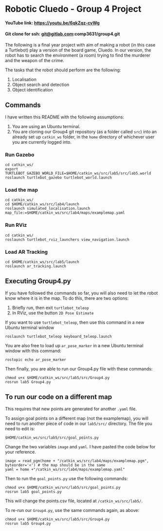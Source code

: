 # Robotic Cluedo - Group 4 Project
#### YouTube link: <https://youtu.be/6qkZqz-cvWg>
#### Git clone for ssh: git@gitlab.com:comp3631/group4.git

The following is a final year project with aim of making a robot (in this case a Turtlebot) play a version of the board game, Cluedo. In our version, the robot has to search the environment (a room) trying to find the murderer and the weapon of the crime.

The tasks that the robot should perform are the following:

1. Localisation
2. Object search and detection
3. Object identification

## Commands

I have written this README with the following assumptions:

1. You are using an Ubuntu terminal.
2. You are cloning our Group4 git repository (as a folder called `src`) into an already set up `catkin_ws` folder, in the `home` directory of whichever user you are currently logged into.

### Run Gazebo
```
cd catkin_ws/
export TURTLEBOT_GAZEBO_WORLD_FILE=$HOME/catkin_ws/src/lab5/src/lab5.world
roslaunch turtlebot_gazebo turtlebot_world.launch
```
### Load the map
```
cd catkin_ws/
cd $HOME/catkin_ws/src/lab4/launch
roslaunch simulated_localisation.launch map_file:=$HOME/catkin_ws/src/lab4/maps/examplemap.yaml
```
### Run RViz
```
cd catkin_ws/
roslaunch turtlebot_rviz_launchers view_navigation.launch
```
### Load AR Tracking
```
cd $HOME/catkin_ws/src/lab5/launch
roslaunch ar_tracking.launch
```
## Executing Group4.py
If you have followed the commands so far, you will also need to let the robot know where it is in the map. To do this, there are two options:

1. Briefly run, then exit `turtlebot_teleop `
2. In RViz, use the button `2D Pose Estimate`

If you want to use `turtlebot_teleop`, then use this command in a new Ubuntu terminal window

```
roslaunch turtlebot_teleop keyboard_teleop.launch
```

You are also free to load up `ar_pose_marker` in a new Ubuntu terminal window with this command:

```
rostopic echo ar_pose_marker
```

Then finally, you are able to run our Group4.py file with these commands:

```
chmod u+x $HOME/catkin_ws/src/lab5/src/Group4.py
rosrun lab5 Group4.py
```


## To run our code on a different map
This requires that new points are generated for another `.yaml` file.

To assign goal points on a different map (not the examplemap), you will need to run another piece of code in our `lab5/src/` directory. The file you need to edit is:

```
$HOME/catkin_ws/src/lab5/src/goal_points.py
```

Change the two variables `image` and `yaml`. I have pasted the code below for your reference.

```
image = read_pgm(home + "/catkin_ws/src/lab4/maps/examplemap.pgm", byteorder='<') # the map should be in the same
yaml = home +"/catkin_ws/src/lab4/maps/examplemap.yaml"
```

Then to run the `goal_points.py` use the following commands:

```
chmod u+x $HOME/catkin_ws/src/lab5/src/goal_points.py
rosrun lab5 goal_points.py
```
This will change the points.csv file, located at `/catkin_ws/src/lab5/`.

To re-run our `Group4.py`, use the same commands again, as above:

```
chmod u+x $HOME/catkin_ws/src/lab5/src/Group4.py
rosrun lab5 Group4.py
```